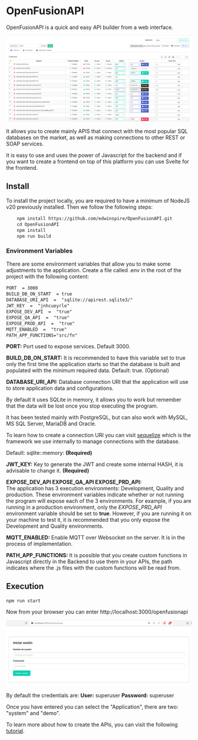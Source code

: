 # OpenFusionAPI
OpenFusionAPI is a quick and easy API builder from a web interface.

![Main](docs/img/main.png)

It allows you to create mainly APIS that connect with the most popular SQL databases on the market, as well as making connections to other REST or SOAP services.

It is easy to use and uses the power of Javascript for the backend and if you want to create a frontend on top of this platform you can use Svelte for the frontend.

## Install
To install the project locally, you are required to have a minimum of NodeJS v20 previously installed. Then we follow the following steps:
  

	    npm install https://github.com/edwinspire/OpenFusionAPI.git
	    cd OpenFusionAPI
	    npm install
	    npm run build
    
### Environment Variables    
There are some environment variables that allow you to make some adjustments to the application.
Create a file called .env in the root of the project with the following content:

    PORT  = 3000
	BUILD_DB_ON_START  = true
	DATABASE_URI_API  =  "sqlite://apirest.sqlite3/"
	JWT_KEY  =  "jnhcueyrle"
	EXPOSE_DEV_API  =  "true"
	EXPOSE_QA_API  =  "true"
	EXPOSE_PROD_API  =  "true"
	MQTT_ENABLED  =  "true"
	PATH_APP_FUNCTIONS="src/fn"

**PORT:** Port used to expose services. Default 3000. 

**BUILD_DB_ON_START:** It is recommended to have this variable set to true only the first time the application starts so that the database is built and populated with the minimum required data. Default: true. (Optional)

**DATABASE_URI_API:**  Database connection URI that the application will use to store application data and configurations.

By default it uses SQLite in memory, it allows you to work but remember that the data will be lost once you stop executing the program.

It has been tested mainly with PostgreSQL, but can also work with MySQL, MS SQL Server, MariaDB and Oracle.

To learn how to create a connection URI you can visit [sequelize](https://sequelize.org/docs/v6/getting-started/#connecting-to-a-database)
which is the framework we use internally to manage connections with the database.


Default: sqlite::memory: **(Required)**
    
**JWT_KEY:** Key to generate the JWT and create some internal HASH, it is advisable to change it. **(Required)**

**EXPOSE_DEV_API 
EXPOSE_QA_API 
EXPOSE_PRD_API:**  
The application has 3 execution environments: Development, Quality and production.
These environment variables indicate whether or not running the program will expose each of the 3 environments.
For example, if you are running in a production environment, only the *EXPOSE_PRD_API* environment variable should be set to **true**. However, if you are running it on your machine to test it, it is recommended that you only expose the Development and Quality environments.

**MQTT_ENABLED:** Enable MQTT over Websocket on the server. It is in the process of implementation.

**PATH_APP_FUNCTIONS:** It is possible that you create custom functions in Javascript directly in the Backend to use them in your APIs, the path indicates where the .js files with the custom functions will be read from.

## Execution

    npm run start
Now from your browser you can enter http://localhost:3000/openfusionapi

![login](docs/img/login.png)

By default the credentials are:
**User:** superuser
**Password:** superuser

Once you have entered you can select the "Application", there are two: "system" and "demo".


To learn more about how to create the APIs, you can visit the following [tutorial](docs/readme.md).
